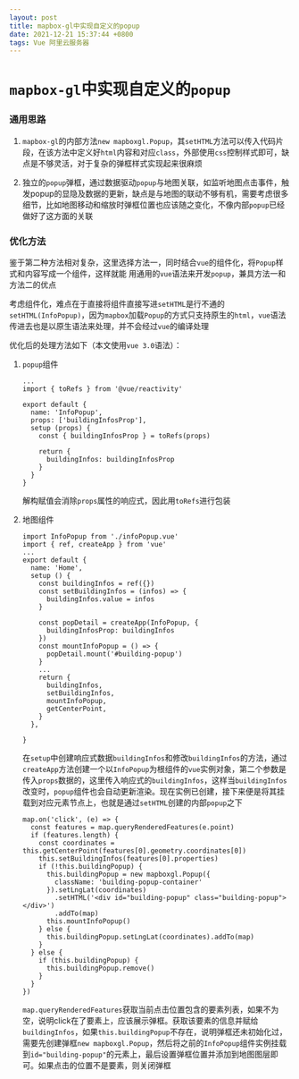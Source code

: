 ```yaml
---
layout: post
title: mapbox-gl中实现自定义的popup
date: 2021-12-21 15:37:44 +0800
tags: Vue 阿里云服务器
---
```


# `mapbox-gl`中实现自定义的`popup`

### 通用思路

1. `mapbox-gl`的内部方法`new mapboxgl.Popup`，其`setHTML`方法可以传入代码片段，在该方法中定义好`html`内容和对应`class`，外部使用`css`控制样式即可，缺点是不够灵活，对于复杂的弹框样式实现起来很麻烦

2. 独立的`popup`弹框，通过数据驱动`popup`与地图关联，如监听地图点击事件，触发popup的显隐及数据的更新，缺点是与地图的联动不够有机，需要考虑很多细节，比如地图移动和缩放时弹框位置也应该随之变化，不像内部`popup`已经做好了这方面的关联

### 优化方法

鉴于第二种方法相对复杂，这里选择方法一，同时结合`vue`的组件化，将`Popup`样式和内容写成一个组件，这样就能 用通用的`vue`语法来开发`popup`，兼具方法一和方法二的优点

考虑组件化，难点在于直接将组件直接写进`setHTML`是行不通的`setHTML(InfoPopup)`，因为`mapbox`加载`Popup`的方式只支持原生的`html`，`vue`语法传进去也是以原生语法来处理，并不会经过`vue`的编译处理

优化后的处理方法如下（本文使用`vue 3.0`语法）：

1. `popup`组件
    
    ```
    ...
    import { toRefs } from '@vue/reactivity'

    export default {
      name: 'InfoPopup',
      props: ['buildingInfosProp'],
      setup (props) {
        const { buildingInfosProp } = toRefs(props)

        return {
          buildingInfos: buildingInfosProp
        }
      }
    }
    ```

    解构赋值会消除`props`属性的响应式，因此用`toRefs`进行包装

2. 地图组件

    ```
    import InfoPopup from './infoPopup.vue'
    import { ref, createApp } from 'vue'
    ...
    export default {
      name: 'Home',
      setup () {
        const buildingInfos = ref({})
        const setBuildingInfos = (infos) => {
          buildingInfos.value = infos
        }
        
        const popDetail = createApp(InfoPopup, {
          buildingInfosProp: buildingInfos
        })
        const mountInfoPopup = () => {
          popDetail.mount('#building-popup')
        }
        ...
        return {
          buildingInfos,
          setBuildingInfos,
          mountInfoPopup,
          getCenterPoint,
        }
      },
      
    }
    ```

    在`setup`中创建响应式数据`buildingInfos`和修改`buildingInfos`的方法，通过`createApp`方法创建一个以`InfoPopup`为根组件的`vue`实例对象，第二个参数是传入`props`数据的，这里传入响应式的`buildingInfos`，这样当`buildingInfos`改变时，`popup`组件也会自动更新渲染。现在实例已创建，接下来便是将其挂载到对应元素节点上，也就是通过`setHTML`创建的内部`popup`之下

    ```
    map.on('click', (e) => {
      const features = map.queryRenderedFeatures(e.point)
      if (features.length) {
        const coordinates = this.getCenterPoint(features[0].geometry.coordinates[0])
        this.setBuildingInfos(features[0].properties)
        if (!this.buildingPopup) {
          this.buildingPopup = new mapboxgl.Popup({
            className: 'building-popup-container'
          }).setLngLat(coordinates)
            .setHTML('<div id="building-popup" class="building-popup"></div>')
            .addTo(map)
          this.mountInfoPopup()
        } else {
          this.buildingPopup.setLngLat(coordinates).addTo(map)
        }
      } else {
        if (this.buildingPopup) {
          this.buildingPopup.remove()
        }
      }
    })
    ```

    `map.queryRenderedFeatures`获取当前点击位置包含的要素列表，如果不为空，说明click在了要素上，应该展示弹框。获取该要素的信息并赋给`buildingInfos`，如果`this.buildingPopup`不存在，说明弹框还未初始化过，需要先创建弹框`new mapboxgl.Popup`，然后将之前的`InfoPopup`组件实例挂载到`id="building-popup"`的元素上，最后设置弹框位置并添加到地图图层即可。如果点击的位置不是要素，则关闭弹框